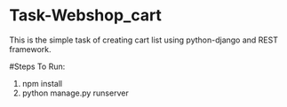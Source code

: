 # Task-Webshop_cart

This is the simple task of creating cart list using python-django and REST framework.

#Steps To Run:
1. npm install
2. python manage.py runserver

